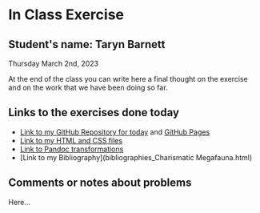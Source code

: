 # In Class Exercise
## Student's name: Taryn Barnett 

Thursday March 2nd, 2023 

At the end of the class you can write here a final thought on the exercise and on the work that we have been doing so far. 

## Links to the exercises done today 

- [Link to my GitHub Repository for today]() and [GitHub Pages]()
- [Link to my HTML and CSS files]()
- [Link to Pandoc transformations](pandoc_transformations.zip.zip)
- [Link to my Bibliography](bibliographies_Charismatic Megafauna.html)

## Comments or notes about problems 

Here...

